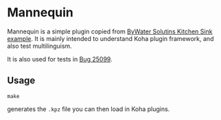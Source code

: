 Mannequin
=========

Mannequin is a simple plugin copied from [ByWater Solutins Kitchen
Sink
example](https://github.com/bywatersolutions/koha-plugin-kitchen-sink). It
is mainly intended to understand Koha plugin framework, and also test
multilinguism.

It is also used for tests in [Bug
25099](https://bugs.koha-community.org/bugzilla3/show_bug.cgi?id=25099).

Usage
-----

    make

generates the `.kpz` file you can then load in Koha plugins.
